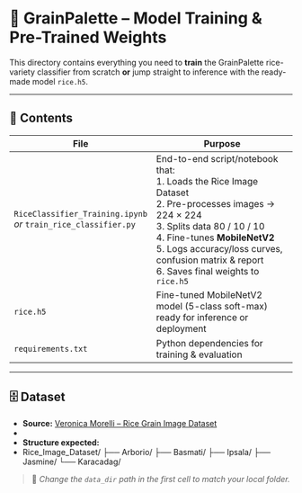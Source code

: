 # 🌾 GrainPalette – Model Training & Pre-Trained Weights

This directory contains everything you need to **train** the GrainPalette rice-variety classifier from scratch **or** jump straight to inference with the ready-made model `rice.h5`.

---

## 📂 Contents

| File | Purpose |
|------|---------|
| `RiceClassifier_Training.ipynb`<br>*or* `train_rice_classifier.py` | End-to-end script/notebook that: <br>1. Loads the Rice Image Dataset<br>2. Pre-processes images → 224 × 224<br>3. Splits data 80 / 10 / 10<br>4. Fine-tunes **MobileNetV2**<br>5. Logs accuracy/loss curves, confusion matrix & report<br>6. Saves final weights to `rice.h5` |
| `rice.h5` | Fine-tuned MobileNetV2 model (5-class soft-max) ready for inference or deployment |
| `requirements.txt` | Python dependencies for training & evaluation |

---

## 🗄️ Dataset

- **Source:** [Veronica Morelli – Rice Grain Image Dataset](https://www.kaggle.com/datasets/muratkokludataset/rice-image-dataset)
- 
- **Structure expected:**
- Rice_Image_Dataset/
├── Arborio/
├── Basmati/
├── Ipsala/
├── Jasmine/
└── Karacadag/

> 📌 *Change the `data_dir` path in the first cell to match your local folder.*
